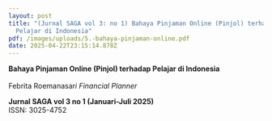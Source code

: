 ```yaml
---
layout: post
title: "(Jurnal SAGA vol 3: no 1) Bahaya Pinjaman Online (Pinjol) terhadap
  Pelajar di Indonesia"
pdf: /images/uploads/5.-bahaya-pinjaman-online.pdf
date: 2025-04-22T23:15:14.878Z
---
```

**Bahaya Pinjaman Online (Pinjol) terhadap Pelajar di Indonesia**\
\
Febrita Roemanasar*i
Financial Planner*

**Jurnal SAGA vol 3 no 1 (Januari-Juli 2025)**\
ISSN: 3025-4752